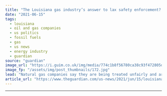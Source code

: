 ```yaml
---
title: "The Louisiana gas industry’s answer to lax safety enforcement? Loosen it more"
date: "2021-06-15"
tags: 
  - louisiana
  - oil and gas companies
  - us politics
  - fossil fuels
  - gas
  - us news
  - energy industry
  - guardian
source: "guardian"
image_url: "https://i.guim.co.uk/img/media/774c1b8f56780ca38c93f472805dc5ce513af335/0_256_3900_2340/master/3900.jpg?width=460&quality=85&auto=format&fit=max&s=7087628708c005d5ee27a0c45345cdcb"
image_fp: "/assets/img/post_thumbnails/172.jpg"
lead: "Natural gas companies say they are being treated unfairly and are fighting to be absolved from reporting dangerous leaksWhen a natural gas pipeline fire south-west of New Orleans killed one worker and burned three others, the Louisiana state police o..."
article_url: "https://www.theguardian.com/us-news/2021/jun/15/louisiana-fossil-fuels-safety-regulations"
---
```


---
